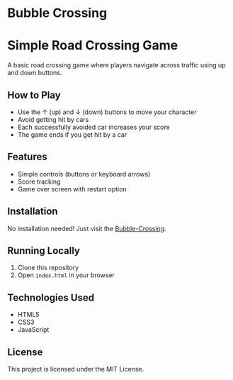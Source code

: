 # Bubble Crossing
# Simple Road Crossing Game

A basic road crossing game where players navigate across traffic using up and down buttons.

## How to Play

- Use the ↑ (up) and ↓ (down) buttons to move your character
- Avoid getting hit by cars
- Each successfully avoided car increases your score
- The game ends if you get hit by a car

## Features

- Simple controls (buttons or keyboard arrows)
- Score tracking
- Game over screen with restart option

## Installation

No installation needed! Just visit the [Bubble-Crossing](https://r4tur1.github.io/Bubble-Crossing).

## Running Locally

1. Clone this repository
2. Open `index.html` in your browser

## Technologies Used

- HTML5
- CSS3
- JavaScript

## License

This project is licensed under the MIT License.
